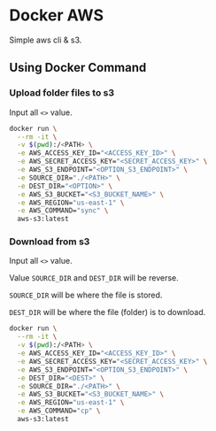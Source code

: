 # Docker AWS

Simple aws cli & s3.

## Using Docker Command

### Upload folder files to s3

Input all ``<>`` value.

```bash
docker run \
  --rm -it \
  -v $(pwd):/<PATH> \
  -e AWS_ACCESS_KEY_ID="<ACCESS_KEY_ID>" \
  -e AWS_SECRET_ACCESS_KEY="<SECRET_ACCESS_KEY>" \
  -e AWS_S3_ENDPOINT="<OPTION_S3_ENDPOINT>" \
  -e SOURCE_DIR="./<PATH>" \
  -e DEST_DIR="<OPTION>" \
  -e AWS_S3_BUCKET="<S3_BUCKET_NAME>" \
  -e AWS_REGION="us-east-1" \
  -e AWS_COMMAND="sync" \
  aws-s3:latest
```

### Download from s3

Input all ``<>`` value.

Value ``SOURCE_DIR`` and ``DEST_DIR`` will be reverse.

``SOURCE_DIR`` will be where the file is stored.

``DEST_DIR`` will be where the file (folder) is to download.

```bash
docker run \
  --rm -it \
  -v $(pwd):/<PATH> \
  -e AWS_ACCESS_KEY_ID="<ACCESS_KEY_ID>" \
  -e AWS_SECRET_ACCESS_KEY="<SECRET_ACCESS_KEY>" \
  -e AWS_S3_ENDPOINT="<OPTION_S3_ENDPOINT>" \
  -e DEST_DIR="<DEST>" \
  -e SOURCE_DIR="./<PATH>" \
  -e AWS_S3_BUCKET="<S3_BUCKET_NAME>" \
  -e AWS_REGION="us-east-1" \
  -e AWS_COMMAND="cp" \
  aws-s3:latest
```
